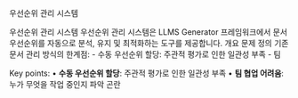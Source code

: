 우선순위 관리 시스템

우선순위 관리 시스템 우선순위 관리 시스템은 LLMS Generator 프레임워크에서 문서 우선순위를 자동으로 분석, 유지 및 최적화하는 도구를 제공합니다. 개요 문제 정의 기존 문서 관리 방식의 한계점: - 수동 우선순위 할당: 주관적 평가로 인한 일관성 부족 - 팀

Key points:
• **수동 우선순위 할당**: 주관적 평가로 인한 일관성 부족
• **팀 협업 어려움**: 누가 무엇을 작업 중인지 파악 곤란